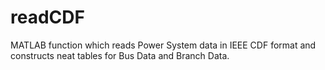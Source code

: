 # readCDF
 MATLAB function which reads Power System data in IEEE CDF format and constructs neat tables for Bus Data and Branch Data.
